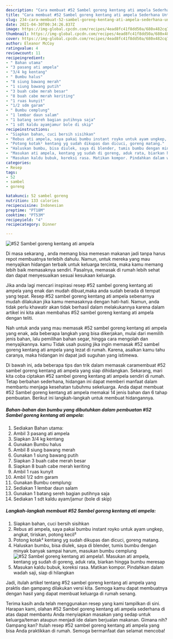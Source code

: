 ```yaml
---
description: "Cara membuat #52 Sambel goreng kentang ati ampela Sederhana Untuk Jualan"
title: "Cara membuat #52 Sambel goreng kentang ati ampela Sederhana Untuk Jualan"
slug: 234-cara-membuat-52-sambel-goreng-kentang-ati-ampela-sederhana-untuk-jualan
date: 2021-04-30T00:34:26.837Z
image: https://img-global.cpcdn.com/recipes/4ead8fc41f8dd50a/680x482cq70/52-sambel-goreng-kentang-ati-ampela-foto-resep-utama.jpg
thumbnail: https://img-global.cpcdn.com/recipes/4ead8fc41f8dd50a/680x482cq70/52-sambel-goreng-kentang-ati-ampela-foto-resep-utama.jpg
cover: https://img-global.cpcdn.com/recipes/4ead8fc41f8dd50a/680x482cq70/52-sambel-goreng-kentang-ati-ampela-foto-resep-utama.jpg
author: Eleanor McCoy
ratingvalue: 4
reviewcount: 11
recipeingredient:
- " Bahan utama"
- "3 pasang ati ampela"
- "3/4 kg kentang"
- " Bumbu halus"
- "8 siung bawang merah"
- "1 siung bawang putih"
- "3 buah cabe merah besar"
- "8 buah cabe merah keriting"
- "1 ruas kunyit"
- "1/2 sdm garam"
- " Bumbu cemplung"
- "1 lembar daun salam"
- "1 batang sereh bagian putihnya saja"
- "1 sdt kaldu ayamjamur bole di skip"
recipeinstructions:
- "Siapkan bahan, cuci bersih sisihkan"
- "Rebus ati ampela, saya pakai bumbu instant royko untuk ayam ungkep, angkat, tiriskan, potong kecil²"
- "Potong kotak² kentang yg sudah dikupas dan dicuci, goreng matang."
- "Haluskan bumbu, bisa diulek, saya di blender, tumis bumbu dengan minyak banyak sampai harum, masukan bumbu cemplung"
- "Masukan ati ampela, kentang yg sudah di goreng, aduk rata, biarkan hingga bumbu meresap"
- "Masukan kaldu bubuk, koreksi rasa. Matikan kompor. Pindahkan dalam wadah saji, siap di hilangkan"
categories:
- Resep
tags:
- 52
- sambel
- goreng

katakunci: 52 sambel goreng 
nutrition: 133 calories
recipecuisine: Indonesian
preptime: "PT18M"
cooktime: "PT53M"
recipeyield: "4"
recipecategory: Dinner

---
```



![#52 Sambel goreng kentang ati ampela](https://img-global.cpcdn.com/recipes/4ead8fc41f8dd50a/680x482cq70/52-sambel-goreng-kentang-ati-ampela-foto-resep-utama.jpg)

Di masa  sekarang , anda memang bisa memesan makanan jadi tanpa harus repot membuatnya terlebih dahulu. Namun, untuk mereka yang mau menyajikan hidangan terbaik untuk keluarga tercinta, maka kamu memang lebih baik memasaknya sendiri. Pasalnya, memasak di rumah lebih sehat dan dapat menyesuaikan sesuai kesukaan keluarga.

Jika anda lagi mencari inspirasi resep #52 sambel goreng kentang ati ampela yang enak dan mudah dibuat,maka anda sudah berada di tempat yang tepat. Resep #52 sambel goreng kentang ati ampela  sebenarnya mudah dilakukan jika kamu memasaknya dengan hati-hati. Namun, anda tidak perlu khawatir akan tidak berhasil dalam melakukannya 
karena dalam artikel ini kita akan membahas #52 sambel goreng kentang ati ampela dengan teliti.  



Nah untuk anda yang mau memasak #52 sambel goreng kentang ati ampela yang enak, ada beberapa langkah yang bisa dikerjakan, mulai dari memilih jenis bahan, lalu pemilihan bahan segar, hingga cara mengolah dan menyajikannya. kamu Tidak usah pusing jika ingin memasak #52 sambel goreng kentang ati ampela yang lezat di rumah. Karena, asalkan kamu  tahu caranya, maka hidangan ini dapat jadi suguhan yang istimewa.

Di bawah ini, ada beberapa tips dan trik dalam memasak caramembuat #52 sambel goreng kentang ati ampela yang siap dihidangkan. Sekarang, mari kita coba ciptakan #52 sambel goreng kentang ati ampela sendiri di rumah. Tetap berbahan sederhana, hidangan ini dapat memberi manfaat dalam membantu menjaga kesehatan tubuhmu sekeluarga. Anda dapat membuat #52 Sambel goreng kentang ati ampela memakai 14 jenis bahan dan 6 tahap pembuatan. Berikut ini langkah-langkah untuk membuat hidangannya.

<!--inarticleads1-->

##### Bahan-bahan dan bumbu yang dibutuhkan dalam pembuatan #52 Sambel goreng kentang ati ampela:

1. Sediakan  Bahan utama:
1. Ambil 3 pasang ati ampela
1. Siapkan 3/4 kg kentang
1. Gunakan  Bumbu halus
1. Ambil 8 siung bawang merah
1. Gunakan 1 siung bawang putih
1. Siapkan 3 buah cabe merah besar
1. Siapkan 8 buah cabe merah keriting
1. Ambil 1 ruas kunyit
1. Ambil 1/2 sdm garam
1. Gunakan  Bumbu cemplung:
1. Sediakan 1 lembar daun salam
1. Gunakan 1 batang sereh bagian putihnya saja
1. Sediakan 1 sdt kaldu ayam/jamur (bole di skip)




<!--inarticleads2-->

##### Langkah-langkah membuat #52 Sambel goreng kentang ati ampela:

1. Siapkan bahan, cuci bersih sisihkan
1. Rebus ati ampela, saya pakai bumbu instant royko untuk ayam ungkep, angkat, tiriskan, potong kecil²
1. Potong kotak² kentang yg sudah dikupas dan dicuci, goreng matang.
1. Haluskan bumbu, bisa diulek, saya di blender, tumis bumbu dengan minyak banyak sampai harum, masukan bumbu cemplung
<img src="//assets-global.cpcdn.com/assets/icons/button_play-2c75c40dde080a61004c1f40b05d8f140eaff45d7e9e6481dc71c63d2e7c4909.png" alt="#52 Sambel goreng kentang ati ampela">1. Masukan ati ampela, kentang yg sudah di goreng, aduk rata, biarkan hingga bumbu meresap
1. Masukan kaldu bubuk, koreksi rasa. Matikan kompor. Pindahkan dalam wadah saji, siap di hilangkan




Jadi, itulah artikel tentang  #52 sambel goreng kentang ati ampela  yang praktis dan gampang dilakukan versi kita. Semoga kamu dapat membuatnya dengan hasil yang dapat membuat keluarga di rumah senang. 

Terima kasih anda telah menggunakan resep yang kami tampilkan di sini. Harapan kami, olahan  #52 Sambel goreng kentang ati ampela sederhana di atas dapat membantu Anda menyiapkan masakan yang sedap untuk keluarga/teman ataupun menjadi ide dalam berjualan makanan. Gimana nih? Gampang kan? Itulah resep #52 sambel goreng kentang ati ampela yang bisa Anda praktikkan di rumah. Semoga bermanfaat dan selamat mencoba!

